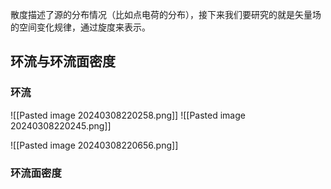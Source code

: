 散度描述了源的分布情况（比如点电荷的分布），接下来我们要研究的就是矢量场的空间变化规律，通过旋度来表示。

## 环流与环流面密度
### 环流
![[Pasted image 20240308220258.png]]
![[Pasted image 20240308220245.png]]


![[Pasted image 20240308220656.png]]


### 环流面密度
